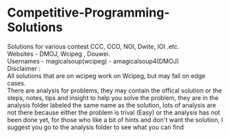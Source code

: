 # Competitive-Programming-Solutions
  Solutions for various contest CCC, CCO, NOI, Dwite, IOI .etc.  
  Websites - DMOJ, Wcipeg , Douwei.  
  Usernames - magicalsoup(wcipeg) - amagicalsoup4(DMOJ)  
  Disclaimer :  
  All solutions that are on wcipeg work on Wcipeg, but may fail on edge cases.  
  There are analysis for problems, they may contain the offical solution or the steps, notes, tips and insight to help you solve the       problem, they are in the analysis folder labeled the same name as the solution, lots of analysis are not there because either the problem is trival (Easy) or the analysis has not been done yet, for those who like a bit of hints and don't want the solution, I suggest you go to the analysis folder to see what you can find
